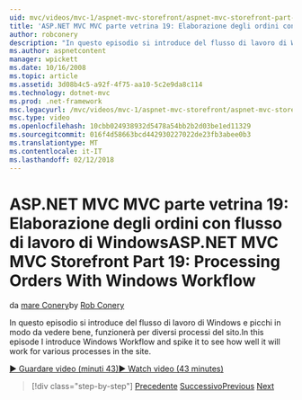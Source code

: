 ```yaml
---
uid: mvc/videos/mvc-1/aspnet-mvc-storefront/aspnet-mvc-storefront-part-19-processing-orders-with-windows-workflow
title: 'ASP.NET MVC MVC parte vetrina 19: Elaborazione degli ordini con flusso di lavoro di Windows | Documenti Microsoft'
author: robconery
description: "In questo episodio si introduce del flusso di lavoro di Windows e picchi in modo da vedere bene, funzionerà per diversi processi del sito."
ms.author: aspnetcontent
manager: wpickett
ms.date: 10/16/2008
ms.topic: article
ms.assetid: 3d08b4c5-a92f-4f75-aa10-5c2e9da8c114
ms.technology: dotnet-mvc
ms.prod: .net-framework
msc.legacyurl: /mvc/videos/mvc-1/aspnet-mvc-storefront/aspnet-mvc-storefront-part-19-processing-orders-with-windows-workflow
msc.type: video
ms.openlocfilehash: 10cbb024938932d5478a54bb2b2d03be1ed11329
ms.sourcegitcommit: 016f4d58663bcd442930227022de23fb3abee0b3
ms.translationtype: MT
ms.contentlocale: it-IT
ms.lasthandoff: 02/12/2018
---
```

<a name="aspnet-mvc-mvc-storefront-part-19-processing-orders-with-windows-workflow"></a><span data-ttu-id="ff176-103">ASP.NET MVC MVC parte vetrina 19: Elaborazione degli ordini con flusso di lavoro di Windows</span><span class="sxs-lookup"><span data-stu-id="ff176-103">ASP.NET MVC MVC Storefront Part 19: Processing Orders With Windows Workflow</span></span>
====================
<span data-ttu-id="ff176-104">da [mare Conery](https://github.com/robconery)</span><span class="sxs-lookup"><span data-stu-id="ff176-104">by [Rob Conery](https://github.com/robconery)</span></span>

<span data-ttu-id="ff176-105">In questo episodio si introduce del flusso di lavoro di Windows e picchi in modo da vedere bene, funzionerà per diversi processi del sito.</span><span class="sxs-lookup"><span data-stu-id="ff176-105">In this episode I introduce Windows Workflow and spike it to see how well it will work for various processes in the site.</span></span>

[<span data-ttu-id="ff176-106">&#9654; Guardare video (minuti 43)</span><span class="sxs-lookup"><span data-stu-id="ff176-106">&#9654; Watch video (43 minutes)</span></span>](https://channel9.msdn.com/Blogs/ASP-NET-Site-Videos/aspnet-mvc-mvc-storefront-part-19-processing-orders-with-windows-workflow)

>[!div class="step-by-step"]
<span data-ttu-id="ff176-107">[Precedente](aspnet-mvc-storefront-part-18-creating-an-experience.md)
[Successivo](aspnet-mvc-storefront-part-19a-windows-workflow-followup.md)</span><span class="sxs-lookup"><span data-stu-id="ff176-107">[Previous](aspnet-mvc-storefront-part-18-creating-an-experience.md)
[Next](aspnet-mvc-storefront-part-19a-windows-workflow-followup.md)</span></span>
